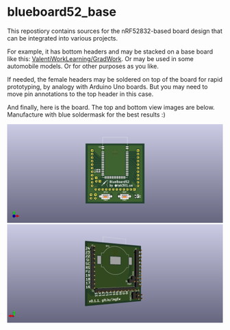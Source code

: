 # blueboard52_base

This repostiory contains sources for the nRF52832-based board design that can be integrated into various projects.

For example, it has bottom headers and may be stacked on a base board like this: [ValentiWorkLearning/GradWork](https://github.com/ValentiWorkLearning/GradWork). Or may be used in some automobile models. Or for other purposes as you like.

If needed, the female headers may be soldered on top of the board for rapid prototyping, by analogy with Arduino Uno boards. But you may need to move pin annotations to the top header in this case.

And finally, here is the board. The top and bottom view images are below. Manufacture with blue soldermask for the best results :)

![Top view of the board](./pictures_and_docs/blueboard52_base_front.png)
![Bottom view of the board](./pictures_and_docs/blueboard52_base_back.png)
